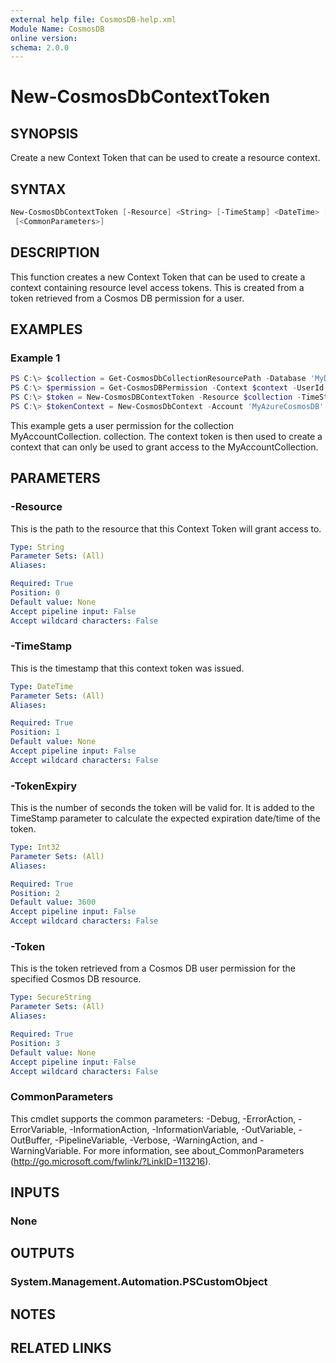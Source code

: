 ```yaml
---
external help file: CosmosDB-help.xml
Module Name: CosmosDB
online version:
schema: 2.0.0
---
```


# New-CosmosDbContextToken

## SYNOPSIS

Create a new Context Token that can be used to create a resource
context.

## SYNTAX

```powershell
New-CosmosDbContextToken [-Resource] <String> [-TimeStamp] <DateTime> [-Token] <SecureString>
 [<CommonParameters>]
```

## DESCRIPTION

This function creates a new Context Token that can be used to create
a context containing resource level access tokens. This is created
from a token retrieved from a Cosmos DB permission for a user.

## EXAMPLES

### Example 1

```powershell
PS C:\> $collection = Get-CosmosDbCollectionResourcePath -Database 'MyDatabase' -Id 'MyAccountCollection'
PS C:\> $permission = Get-CosmosDBPermission -Context $context -UserId $userId -Id 'MyAccountCollection'
PS C:\> $token = New-CosmosDBContextToken -Resource $collection -TimeStamp $permission.TimeStamp -Token $permission.Token
PS C:\> $tokenContext = New-CosmosDbContext -Account 'MyAzureCosmosDB' -Database 'MyDatabase' -Token $token
```

This example gets a user permission for the collection MyAccountCollection.
collection. The context token is then used to create a context that can only
be used to grant access to the MyAccountCollection.

## PARAMETERS

### -Resource

This is the path to the resource that this Context Token will grant
access to.

```yaml
Type: String
Parameter Sets: (All)
Aliases:

Required: True
Position: 0
Default value: None
Accept pipeline input: False
Accept wildcard characters: False
```

### -TimeStamp

This is the timestamp that this context token was issued.

```yaml
Type: DateTime
Parameter Sets: (All)
Aliases:

Required: True
Position: 1
Default value: None
Accept pipeline input: False
Accept wildcard characters: False
```

### -TokenExpiry

This is the number of seconds the token will be valid for. It is
added to the TimeStamp parameter to calculate the expected expiration
date/time of the token.

```yaml
Type: Int32
Parameter Sets: (All)
Aliases:

Required: True
Position: 2
Default value: 3600
Accept pipeline input: False
Accept wildcard characters: False
```

### -Token

This is the token retrieved from a Cosmos DB user permission for
the specified Cosmos DB resource.

```yaml
Type: SecureString
Parameter Sets: (All)
Aliases:

Required: True
Position: 3
Default value: None
Accept pipeline input: False
Accept wildcard characters: False
```

### CommonParameters

This cmdlet supports the common parameters: -Debug, -ErrorAction, -ErrorVariable, -InformationAction, -InformationVariable, -OutVariable, -OutBuffer, -PipelineVariable, -Verbose, -WarningAction, and -WarningVariable.
For more information, see about_CommonParameters (http://go.microsoft.com/fwlink/?LinkID=113216).

## INPUTS

### None


## OUTPUTS

### System.Management.Automation.PSCustomObject


## NOTES

## RELATED LINKS
